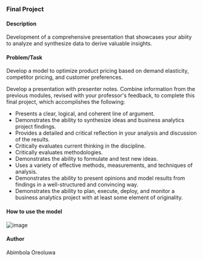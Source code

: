 ### Final Project

#### Description
Development of a comprehensive presentation that showcases your abiity to analyze and synthesize data to derive valuable insights. 

#### Problem/Task
Develop a model to optimize product pricing based on demand elasticity, competitor pricing, and customer preferences. 

Develop a presentation with presenter notes. Combine information from the previous modules, revised with your professor's feedback, to complete this final project, which accomplishes the following: 

- Presents a clear, logical, and coherent line of argument. 
- Demonstrates the ability to synthesize ideas and business analytics project findings. 
- Provides a detailed and critical reflection in your analysis and discussion of the results. 
- Critically evaluates current thinking in the discipline. 
- Critically evaluates methodologies. 
- Demonstrates the ability to formulate and test new ideas. 
- Uses a variety of effective methods, measurements, and techniques of analysis. 
- Demonstrates the ability to present opinions and model results from findings in a well-structured and convincing way. 
- Demonstrates the ability to plan, execute, deploy, and monitor a business analytics project with at least some element of originality.

#### How to use the model

![image](https://github.com/user-attachments/assets/07adb3bf-1e25-4023-a614-dc5d467f5962)


#### Author
Abimbola Oreoluwa

